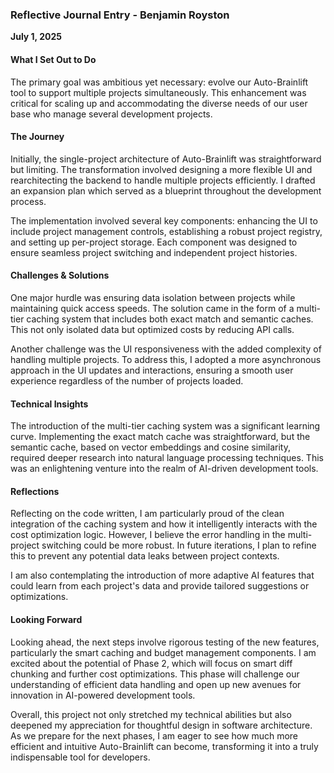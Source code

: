 ### Reflective Journal Entry - Benjamin Royston

**July 1, 2025**

#### What I Set Out to Do
The primary goal was ambitious yet necessary: evolve our Auto-Brainlift tool to support multiple projects simultaneously. This enhancement was critical for scaling up and accommodating the diverse needs of our user base who manage several development projects.

#### The Journey
Initially, the single-project architecture of Auto-Brainlift was straightforward but limiting. The transformation involved designing a more flexible UI and rearchitecting the backend to handle multiple projects efficiently. I drafted an expansion plan which served as a blueprint throughout the development process.

The implementation involved several key components: enhancing the UI to include project management controls, establishing a robust project registry, and setting up per-project storage. Each component was designed to ensure seamless project switching and independent project histories.

#### Challenges & Solutions
One major hurdle was ensuring data isolation between projects while maintaining quick access speeds. The solution came in the form of a multi-tier caching system that includes both exact match and semantic caches. This not only isolated data but optimized costs by reducing API calls.

Another challenge was the UI responsiveness with the added complexity of handling multiple projects. To address this, I adopted a more asynchronous approach in the UI updates and interactions, ensuring a smooth user experience regardless of the number of projects loaded.

#### Technical Insights
The introduction of the multi-tier caching system was a significant learning curve. Implementing the exact match cache was straightforward, but the semantic cache, based on vector embeddings and cosine similarity, required deeper research into natural language processing techniques. This was an enlightening venture into the realm of AI-driven development tools.

#### Reflections
Reflecting on the code written, I am particularly proud of the clean integration of the caching system and how it intelligently interacts with the cost optimization logic. However, I believe the error handling in the multi-project switching could be more robust. In future iterations, I plan to refine this to prevent any potential data leaks between project contexts.

I am also contemplating the introduction of more adaptive AI features that could learn from each project's data and provide tailored suggestions or optimizations.

#### Looking Forward
Looking ahead, the next steps involve rigorous testing of the new features, particularly the smart caching and budget management components. I am excited about the potential of Phase 2, which will focus on smart diff chunking and further cost optimizations. This phase will challenge our understanding of efficient data handling and open up new avenues for innovation in AI-powered development tools.

Overall, this project not only stretched my technical abilities but also deepened my appreciation for thoughtful design in software architecture. As we prepare for the next phases, I am eager to see how much more efficient and intuitive Auto-Brainlift can become, transforming it into a truly indispensable tool for developers.
